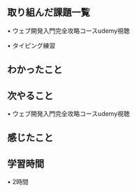 ## 取り組んだ課題一覧
• ウェブ開発入門完全攻略コースudemy視聴

• タイピング練習

## わかったこと

## 次やること
• ウェブ開発入門完全攻略コースudemy視聴


## 感じたこと

## 学習時間
• 2時間